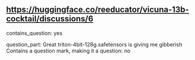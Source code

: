 ## https://huggingface.co/reeducator/vicuna-13b-cocktail/discussions/6

contains_question: yes

question_part: Great triton-4bit-128g.safetensors is giving me gibberish
Contains a question mark, making it a question: no
